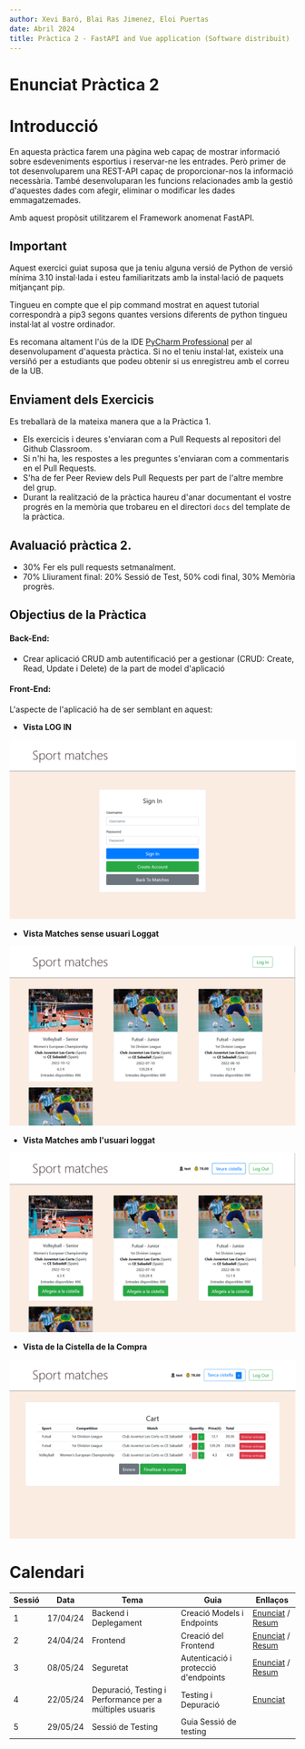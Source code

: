 ```yaml
---
author: Xevi Baró, Blai Ras Jimenez, Eloi Puertas
date: Abril 2024
title: Pràctica 2 - FastAPI and Vue application (Software distribuït)
---
```


# Enunciat Pràctica 2

Introducció
============

En aquesta pràctica farem una pàgina web capaç de mostrar 
informació sobre esdeveniments esportius i reservar-ne les entrades.
Però primer de tot desenvoluparem una REST-API capaç de proporcionar-nos la informació necessària. També desenvoluparan les funcions relacionades amb la gestió d'aquestes dades com
afegir, eliminar o modificar les dades emmagatzemades.

Amb aquest propòsit utilitzarem el Framework anomenat FastAPI.

Important
---------

Aquest exercici guiat suposa que ja teniu alguna versió de Python de versió mínima 3.10
instal·lada i esteu familiaritzats amb la instal·lació de paquets mitjançant pip.

Tingueu en compte que el pip command mostrat en aquest tutorial correspondrà a pip3 
segons quantes versions diferents de python tingueu
instal·lat al vostre ordinador.

Es recomana altament l'ús de la IDE [PyCharm Professional](https://www.jetbrains.com/pycharm/) per al desenvolupament d'aquesta pràctica. Si no el teniu instal·lat, existeix una versiñó per a estudiants que podeu obtenir si us enregistreu amb el correu de la UB. 

Enviament dels Exercicis
------------------------
Es treballarà de la mateixa manera que a la Pràctica 1. 

- Els exercicis i deures s'enviaran com a Pull Requests al repositori del Github Classroom. 
- Si n'hi ha, les respostes a les preguntes 
s'enviaran com a commentaris en el Pull Requests. 
- S'ha de fer Peer Review dels Pull Requests per part de l'altre membre del grup.
- Durant la realització de la pràctica haureu d'anar documentant el vostre progrés en la memòria que trobareu en el directori `docs` del template de la pràctica.  

Avaluació pràctica 2.
---------------------------
- 30% Fer els pull requests setmanalment.
- 70% Lliurament final: 20% Sessió de Test, 50% codi final, 30% Memòria progrès.


Objectius de la Pràctica
-------------------

#### Back-End: 
* Crear aplicació CRUD amb autentificació per a gestionar (CRUD: Create, Read, Update i Delete) de la part de model d'aplicació 

#### Front-End: 
L'aspecte de l'aplicació ha de ser semblant en aquest:

- **Vista LOG IN**

![image](figures/sessio-3_final-signin.png)

- **Vista Matches sense usuari Loggat**

![image](figures/sessio-3_final-matches.png)

- **Vista Matches amb l'usuari loggat**

![image](figures/sessio-3_final-matches-user.png)

- **Vista de la Cistella de la Compra**

![image](figures/sessio-3_final-shopping-cart.png)


Calendari
==========


|  Sessió  |  Data | Tema  | Guia                                 | Enllaços |
|---|---|---|--------------------------------------|----------|
| 1 | 17/04/24 |  Backend i Deplegament| Creació Models i Endpoints           | [Enunciat](./Sessio_1.md) / [Resum](./slides/SD2024_P2_Sessio1.pdf)
| 2 | 24/04/24 | Frontend  | Creació del Frontend                 | [Enunciat](./Sessio_2.md) / [Resum](./slides/SD2024_P2_Sessio2.pdf)
| 3 | 08/05/24  | Seguretat | Autenticació i protecció d'endpoints | [Enunciat](./Sessio_3.md) / [Resum](./slides/SD2024_P2_Sessio3.pdf)
| 4 | 22/05/24  |  Depuració, Testing i Performance per a múltiples usuaris | Testing i Depuració | [Enunciat](./Sessio_4.md) 
| 5  | 29/05/24  | Sessió de Testing | Guia Sessió de testing               |

